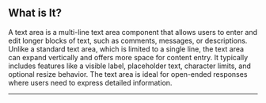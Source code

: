 ## What is It?
A text area is a multi-line text area component that allows users to enter and edit longer blocks of text, such as comments, messages, or descriptions. Unlike a standard text area, which is limited to a single line, the text area can expand vertically and offers more space for content entry.
It typically includes features like a visible label, placeholder text, character limits, and optional resize behavior. The text area is ideal for open-ended responses where users need to express detailed information.

---